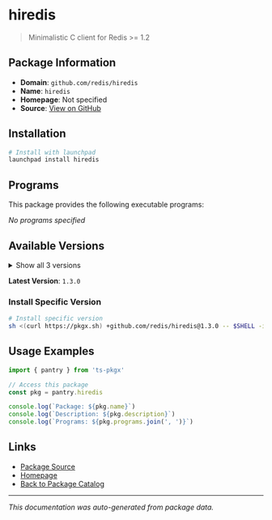 # hiredis

> Minimalistic C client for Redis >= 1.2

## Package Information

- **Domain**: `github.com/redis/hiredis`
- **Name**: `hiredis`
- **Homepage**: Not specified
- **Source**: [View on GitHub](https://github.com/pkgxdev/pantry/tree/main/projects/github.com/redis/hiredis/package.yml)

## Installation

```bash
# Install with launchpad
launchpad install hiredis
```

## Programs

This package provides the following executable programs:

*No programs specified*

## Available Versions

<details>
<summary>Show all 3 versions</summary>

- `1.3.0`, `1.2.0`, `1.1.0`

</details>

**Latest Version**: `1.3.0`

### Install Specific Version

```bash
# Install specific version
sh <(curl https://pkgx.sh) +github.com/redis/hiredis@1.3.0 -- $SHELL -i
```

## Usage Examples

```typescript
import { pantry } from 'ts-pkgx'

// Access this package
const pkg = pantry.hiredis

console.log(`Package: ${pkg.name}`)
console.log(`Description: ${pkg.description}`)
console.log(`Programs: ${pkg.programs.join(', ')}`)
```

## Links

- [Package Source](https://github.com/pkgxdev/pantry/tree/main/projects/github.com/redis/hiredis/package.yml)
- [Homepage](#)
- [Back to Package Catalog](../../package-catalog.md)

---

*This documentation was auto-generated from package data.*
